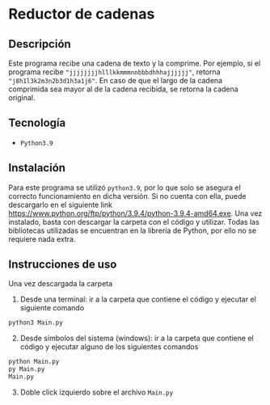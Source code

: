 # Reductor de cadenas

## Descripción
Este programa recibe una cadena de texto y la comprime. Por ejemplo, si el programa recibe `"jjjjjjjjhlllkkmmmnnbbbdhhhajjjjjj"`, retorna `"j8h1l3k2m3n2b3d1h3a1j6"`. En caso de que el largo de la cadena comprimida sea mayor al de la cadena recibida, se retorna la cadena original.

## Tecnología
- `Python3.9`

## Instalación
Para este programa se utilizó `python3.9`, por lo que solo se asegura el correcto funcionamiento en dicha versión. Si no cuenta con ella, puede descargarlo en el siguiente link https://www.python.org/ftp/python/3.9.4/python-3.9.4-amd64.exe. Una vez instalado, basta con descargar la carpeta con el código y utilizar. 
Todas las bibliotecas utilizadas se encuentran en la librería de Python, por ello no se requiere nada extra. 

## Instrucciones de uso
Una vez descargada la carpeta
1. Desde una terminal: ir a la carpeta que contiene el código y ejecutar el siguiente comando
```sh
python3 Main.py
```
2. Desde símbolos del sistema (windows): ir a la carpeta que contiene el código y ejecutar alguno de los siguientes comandos
```sh
python Main.py
py Main.py
Main.py
```
3. Doble click izquierdo sobre el archivo `Main.py`
